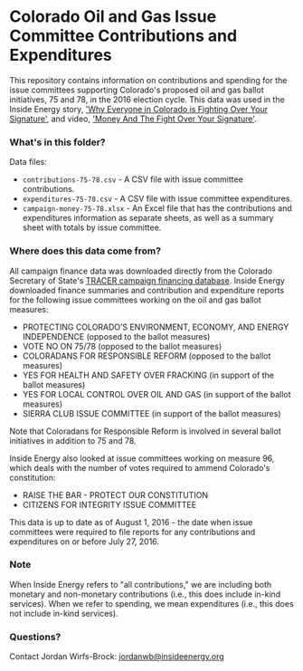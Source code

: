# Colorado Oil and Gas Issue Committee Contributions and Expenditures

This repository contains information on contributions and spending for the issue committees supporting Colorado's proposed oil and gas ballot initiatives, 75 and 78, in the 2016 election cycle. This data was used in the Inside Energy story, ['Why Everyone in Colorado is Fighting Over Your Signature'](TK-link), and video, ['Money And The Fight Over Your Signature'](https://www.youtube.com/watch?v=-lrtJCAxE-M&feature=youtu.be).

### What's in this folder?

Data files:
* `contributions-75-78.csv` - A CSV file with issue committee contributions.
* `expenditures-75-78.csv` - A CSV file with issue committee expenditures.
* `campaign-money-75-78.xlsx` - An Excel file that has the contributions and expenditures information as separate sheets, as well as a summary sheet with totals by issue committee.


### Where does this data come from?

All campaign finance data was downloaded directly from the Colorado Secretary of State's [TRACER campaign financing database](http://tracer.sos.colorado.gov/PublicSite/homepage.aspx). Inside Energy downloaded finance summaries and contribution and expenditure reports for the following issue committees working on the oil and gas ballot measures:

* PROTECTING COLORADO’S ENVIRONMENT, ECONOMY, AND ENERGY INDEPENDENCE (opposed to the ballot measures)
* VOTE NO ON 75/78 (opposed to the ballot measures)
* COLORADANS FOR RESPONSIBLE REFORM (opposed to the ballot measures)
* YES FOR HEALTH AND SAFETY OVER FRACKING (in support of the ballot measures)
* YES FOR LOCAL CONTROL OVER OIL AND GAS (in support of the ballot measures)
* SIERRA CLUB ISSUE COMMITTEE (in support of the ballot measures)

Note that Coloradans for Responsible Reform is involved in several ballot initiatives in addition to 75 and 78.

Inside Energy also looked at issue committees working on measure 96, which deals with the number of votes required to ammend Colorado's constitution:

* RAISE THE BAR - PROTECT OUR CONSTITUTION
* CITIZENS FOR INTEGRITY ISSUE COMMITTEE

This data is up to date as of August 1, 2016 - the date when issue committees were required to file reports for any contributions and expenditures on or before July 27, 2016.

### Note

When Inside Energy refers to "all contributions," we are including both monetary and non-monetary contributions (i.e., this does include in-kind services). When we refer to spending, we mean expenditures (i.e., this does not include in-kind services).

### Questions?

Contact Jordan Wirfs-Brock: jordanwb@insideenergy.org